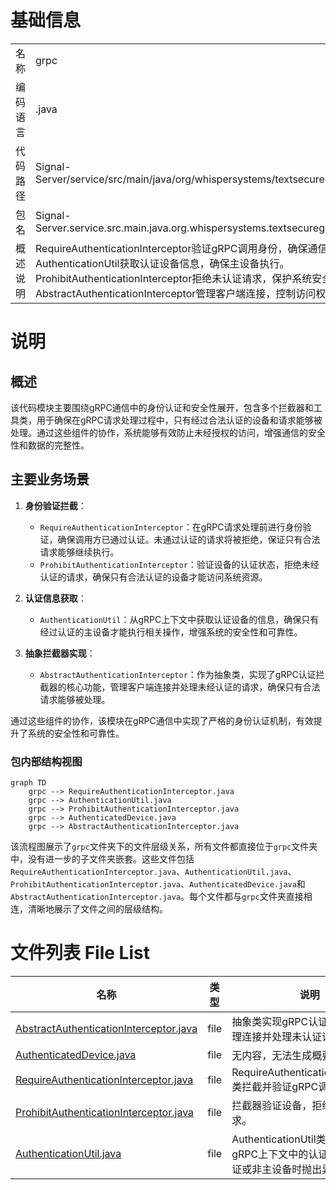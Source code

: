 # 基础信息

|      |      |
|------|------|
| 名称 | grpc |
| 编码语言 | .java |
| 代码路径 | Signal-Server/service/src/main/java/org/whispersystems/textsecuregcm/auth/grpc |
| 包名 | Signal-Server.service.src.main.java.org.whispersystems.textsecuregcm.auth.grpc |
| 概述说明 | RequireAuthenticationInterceptor验证gRPC调用身份，确保通信安全。AuthenticationUtil获取认证设备信息，确保主设备执行。ProhibitAuthenticationInterceptor拒绝未认证请求，保护系统安全。AbstractAuthenticationInterceptor管理客户端连接，控制访问权限。 |

# 说明

## 概述
该代码模块主要围绕gRPC通信中的身份认证和安全性展开，包含多个拦截器和工具类，用于确保在gRPC请求处理过程中，只有经过合法认证的设备和请求能够被处理。通过这些组件的协作，系统能够有效防止未经授权的访问，增强通信的安全性和数据的完整性。

## 主要业务场景
1. **身份验证拦截**：
   - `RequireAuthenticationInterceptor`：在gRPC请求处理前进行身份验证，确保调用方已通过认证。未通过认证的请求将被拒绝，保证只有合法请求能够继续执行。
   - `ProhibitAuthenticationInterceptor`：验证设备的认证状态，拒绝未经认证的请求，确保只有合法认证的设备才能访问系统资源。

2. **认证信息获取**：
   - `AuthenticationUtil`：从gRPC上下文中获取认证设备的信息，确保只有经过认证的主设备才能执行相关操作，增强系统的安全性和可靠性。

3. **抽象拦截器实现**：
   - `AbstractAuthenticationInterceptor`：作为抽象类，实现了gRPC认证拦截器的核心功能，管理客户端连接并处理未经认证的请求，确保只有合法请求能够被处理。

通过这些组件的协作，该模块在gRPC通信中实现了严格的身份认证机制，有效提升了系统的安全性和可靠性。


### 包内部结构视图

```mermaid
graph TD
    grpc --> RequireAuthenticationInterceptor.java
    grpc --> AuthenticationUtil.java
    grpc --> ProhibitAuthenticationInterceptor.java
    grpc --> AuthenticatedDevice.java
    grpc --> AbstractAuthenticationInterceptor.java
```

该流程图展示了`grpc`文件夹下的文件层级关系，所有文件都直接位于`grpc`文件夹中，没有进一步的子文件夹嵌套。这些文件包括`RequireAuthenticationInterceptor.java`、`AuthenticationUtil.java`、`ProhibitAuthenticationInterceptor.java`、`AuthenticatedDevice.java`和`AbstractAuthenticationInterceptor.java`。每个文件都与`grpc`文件夹直接相连，清晰地展示了文件之间的层级结构。

# 文件列表 File List

| 名称   | 类型  | 说明 |
|-------|------|-------------|
| [AbstractAuthenticationInterceptor.java](AbstractAuthenticationInterceptor.md) | file | 抽象类实现gRPC认证拦截器，管理连接并处理未认证请求。 |
| [AuthenticatedDevice.java](AuthenticatedDevice.md) | file | 无内容，无法生成概要描述。 |
| [RequireAuthenticationInterceptor.java](RequireAuthenticationInterceptor.md) | file | RequireAuthenticationInterceptor类拦截并验证gRPC调用身份。 |
| [ProhibitAuthenticationInterceptor.java](ProhibitAuthenticationInterceptor.md) | file | 拦截器验证设备，拒绝未认证请求。 |
| [AuthenticationUtil.java](AuthenticationUtil.md) | file | AuthenticationUtil类用于获取gRPC上下文中的认证设备，未认证或非主设备时抛出异常。 |


